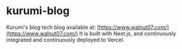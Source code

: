 # kurumi-blog

Kurumi's blog tech blog available at: [https://www.walnut07.com/](https://www.walnut07.com/)
It is built with Next.js, and continuously integrated and continuously deployed to Vercel.
